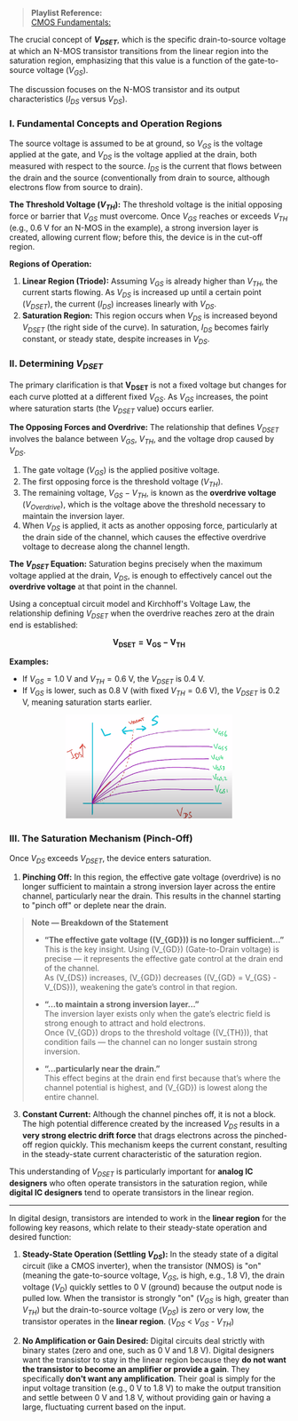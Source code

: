 > **Playlist Reference:**  
> [CMOS Fundamentals:](https://youtube.com/playlist?list=PL0-xus8sJBCSm5N5AnivBiIVbGyrDEIIK)



The crucial concept of **$V_{DSET}$**, which is the specific drain-to-source voltage at which an N-MOS transistor transitions from the linear region into the saturation region, emphasizing that this value is a function of the gate-to-source voltage ($V_{GS}$).

The discussion focuses on the N-MOS transistor and its output characteristics ($I_{DS}$ versus $V_{DS}$).

### I. Fundamental Concepts and Operation Regions

The source voltage is assumed to be at ground, so $V_{GS}$ is the voltage applied at the gate, and $V_{DS}$ is the voltage applied at the drain, both measured with respect to the source. $I_{DS}$ is the current that flows between the drain and the source (conventionally from drain to source, although electrons flow from source to drain).

**The Threshold Voltage ($V_{TH}$):**
The threshold voltage is the initial opposing force or barrier that $V_{GS}$ must overcome. Once $V_{GS}$ reaches or exceeds $V_{TH}$ (e.g., $0.6$ V for an N-MOS in the example), a strong inversion layer is created, allowing current flow; before this, the device is in the cut-off region.

**Regions of Operation:**
1.  **Linear Region (Triode):** Assuming $V_{GS}$ is already higher than $V_{TH}$, the current starts flowing. As $V_{DS}$ is increased up until a certain point ($V_{DSET}$), the current ($I_{DS}$) increases linearly with $V_{DS}$.
2.  **Saturation Region:** This region occurs when $V_{DS}$ is increased beyond $V_{DSET}$ (the right side of the curve). In saturation, $I_{DS}$ becomes fairly constant, or steady state, despite increases in $V_{DS}$.

### II. Determining $V_{DSET}$

The primary clarification is that $\mathbf{V_{DSET}}$ is not a fixed voltage but changes for each curve plotted at a different fixed $V_{GS}$. As $V_{GS}$ increases, the point where saturation starts (the $V_{DSET}$ value) occurs earlier.

**The Opposing Forces and Overdrive:**
The relationship that defines $V_{DSET}$ involves the balance between $V_{GS}$, $V_{TH}$, and the voltage drop caused by $V_{DS}$.
1.  The gate voltage ($V_{GS}$) is the applied positive voltage.
2.  The first opposing force is the threshold voltage ($V_{TH}$).
3.  The remaining voltage, $V_{GS} - V_{TH}$, is known as the **overdrive voltage** ($V_{Overdrive}$), which is the voltage above the threshold necessary to maintain the inversion layer.
4.  When $V_{DS}$ is applied, it acts as another opposing force, particularly at the drain side of the channel, which causes the effective overdrive voltage to decrease along the channel length.

**The $V_{DSET}$ Equation:**
Saturation begins precisely when the maximum voltage applied at the drain, $V_{DS}$, is enough to effectively cancel out the **overdrive voltage** at that point in the channel.

Using a conceptual circuit model and Kirchhoff's Voltage Law, the relationship defining $V_{DSET}$ when the overdrive reaches zero at the drain end is established:

$$\mathbf{V_{DSET} = V_{GS} - V_{TH}}$$

**Examples:**
*   If $V_{GS} = 1.0$ V and $V_{TH} = 0.6$ V, the $V_{DSET}$ is $0.4$ V.
*   If $V_{GS}$ is lower, such as $0.8$ V (with fixed $V_{TH}=0.6$ V), the $V_{DSET}$ is $0.2$ V, meaning saturation starts earlier.

<p align="center">
  <img src="https://raw.githubusercontent.com/tusharc01/DVLSI/main/MOS%20Transistors/img/output.png" alt="MOS Output" style="width:300px;"/>
</p>


### III. The Saturation Mechanism (Pinch-Off)

Once $V_{DS}$ exceeds $V_{DSET}$, the device enters saturation.
1.  **Pinching Off:** In this region, the effective gate voltage (overdrive) is no longer sufficient to maintain a strong inversion layer across the entire channel, particularly near the drain. This results in the channel starting to "pinch off" or deplete near the drain.

> **Note — Breakdown of the Statement**
>
> - **“The effective gate voltage (\(V_{GD}\)) is no longer sufficient…”**  
>   This is the key insight. Using \(V_{GD}\) (Gate-to-Drain voltage) is precise — it represents the effective gate control at the drain end of the channel.  
>   As \(V_{DS}\) increases, \(V_{GD}\) decreases (\(V_{GD} = V_{GS} - V_{DS}\)), weakening the gate’s control in that region.
>
> - **“…to maintain a strong inversion layer…”**  
>   The inversion layer exists only when the gate’s electric field is strong enough to attract and hold electrons.  
>   Once \(V_{GD}\) drops to the threshold voltage (\(V_{TH}\)), that condition fails — the channel can no longer sustain strong inversion.
>
> - **“…particularly near the drain.”**  
>   This effect begins at the drain end first because that’s where the channel potential is highest, and \(V_{GD}\) is lowest along the entire channel.



3.  **Constant Current:** Although the channel pinches off, it is not a block. The high potential difference created by the increased $V_{DS}$ results in a **very strong electric drift force** that drags electrons across the pinched-off region quickly. This mechanism keeps the current constant, resulting in the steady-state current characteristic of the saturation region.

This understanding of $V_{DSET}$ is particularly important for **analog IC designers** who often operate transistors in the saturation region, while **digital IC designers** tend to operate transistors in the linear region.

---

In digital design, transistors are intended to work in the **linear region** for the following key reasons, which relate to their steady-state operation and desired function:

1.  **Steady-State Operation (Settling $V_{DS}$):** In the steady state of a digital circuit (like a CMOS inverter), when the transistor (NMOS) is "on" (meaning the gate-to-source voltage, $V_{GS}$, is high, e.g., $1.8$ V), the drain voltage ($V_D$) quickly settles to $0$ V (ground) because the output node is pulled low. When the transistor is strongly "on" ($V_{GS}$ is high, greater than $V_{TH}$) but the drain-to-source voltage ($V_{DS}$) is zero or very low, the transistor operates in the **linear region**. ($V_{DS}$ < $V_{GS}$ - $V_{TH}$)

2.  **No Amplification or Gain Desired:** Digital circuits deal strictly with binary states (zero and one, such as $0$ V and $1.8$ V). Digital designers want the transistor to stay in the linear region because they **do not want the transistor to become an amplifier or provide a gain**. They specifically **don't want any amplification**. Their goal is simply for the input voltage transition (e.g., $0$ V to $1.8$ V) to make the output transition and settle between $0$ V and $1.8$ V, without providing gain or having a large, fluctuating current based on the input.
